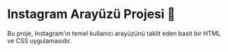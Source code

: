 # Instagram Arayüzü Projesi 📸

Bu proje, Instagram'ın temel kullanıcı arayüzünü taklit eden basit bir HTML ve CSS uygulamasıdır.
